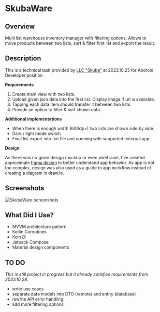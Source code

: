 # SkubaWare

## Overview

Multi list warehouse inventory manager with filtering options. Allows to move products
between two lists, sort & filter first list and export the result.

## Description

This is a technical task provided by [LLC "Skuba"](https://www.skuba.lt/lithuania/) at 2023.10.25
for Android
Developer position.

**Requirements**

1. Create main view with two lists.
2. Upload given json data into the first list. Display image if url is available.
3. Tapping each data item should transfer it between two lists.
4. Provide an option to filter & sort shown data.

**Additional implementations**

- When there is enough width (600dp+) two lists are shown side by side.
- Dark / light mode switch
- Final list export into .txt file and opening with supported external app.

**Design**

As there was no given design mockup or even wireframe,
I've created approximate
[figma design](https://www.figma.com/file/rZp3lEMDayeuj4fyotgvKK/skubaware?type=design&node-id=0%3A1&mode=design&t=ykZSJQNMrXNppetS-1)
to better understand app behavior. As app is not too complex, design was also used as a guide to
app workflow instead of creating a diagram in draw.io.

## Screenshots

![SkubaWare screenshots](https://i.ibb.co/V95g1SM/skubaware-screens.png "SkubaWare screenshots")

## What Did I Use?

- MVVM architecture pattern
- Kotlin Coroutines
- Koin DI
- Jetpack Compose
- Material design components

## TO DO

*This is still project in progress but it already satisfies requirements from 2023.10.28.*

- write use cases
- separate data models into DTO (remote) and entity (database)
- rewrite API error handling
- add more filtering options